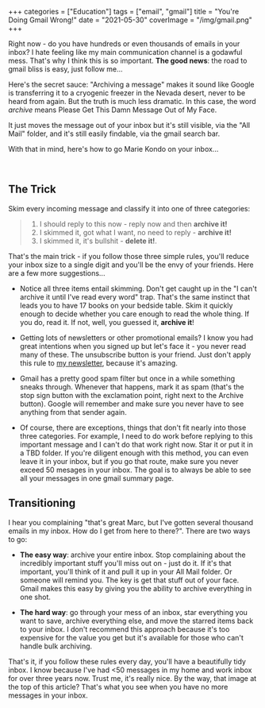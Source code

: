 +++
categories = ["Education"]
tags = ["email", "gmail"]
title = "You're Doing Gmail Wrong!"
date = "2021-05-30"
coverImage = "/img/gmail.png"
+++

Right now - do you have hundreds or even thousands of emails in your inbox? I hate feeling like my main communication channel is a godawful mess. That's why I think this is so important. **The good news**: the road to gmail bliss is easy, just follow me...

<!--more-->

Here's the secret sauce: "Archiving a message" makes it sound like Google is transferring it to a cryogenic freezer in the Nevada desert, never to be heard from again. But the truth is much less dramatic. In this case, the word *archive* means Please Get This Damn Message Out of My Face. 

It just moves the message out of your inbox but it's still visible, via the "All Mail" folder, and it's still easily findable, via the gmail search bar.

With that in mind, here's how to go Marie Kondo on your inbox...

<br>

## The Trick

Skim every incoming message and classify it into one of three categories:

> 1. I should reply to this now - reply now and then **archive it!**
> 1. I skimmed it, got what I want, no need to reply - **archive it!**
> 1. I skimmed it, it's bullshit - **delete it!**.

That's the main trick - if you follow those three simple rules, you'll reduce your inbox size to a single digit and you'll be the envy of your friends. Here are a few more suggestions...

- Notice all three items entail skimming. Don't get caught up in the "I can't archive it until I've read every word" trap. That's the same instinct that leads you to have 17 books on your bedside table. Skim it quickly enough to decide whether you care enough to read the whole thing. If you do, read it. If not, well, you guessed it, **archive it**!

- Getting lots of newsletters or other promotional emails? I know you had great intentions when you signed up but let's face it - you never read many of these. The unsubscribe button is your friend. Just don't apply this rule to [my newsletter](https://tinyletter.com/mco), because it's amazing.

- Gmail has a pretty good spam filter but once in a while something sneaks through. Whenever that happens, mark it as spam (that's the stop sign button with the exclamation point, right next to the Archive button). Google will remember and make sure you never have to see anything from that sender again.

- Of course, there are exceptions, things that don't fit nearly into those three categories. For example, I need to do work before replying to this important message and I can't do that work right now. Star it or put it in a TBD folder. If you're diligent enough with this method, you can even leave it in your inbox, but if you go that route, make sure you never exceed 50 mesages in your inbox. The goal is to always be able to see all your messages in one gmail summary page.

## Transitioning

I hear you complaining "that's great Marc, but I've gotten several thousand emails in my inbox. How do I get from here to there?". There are two ways to go:

- **The easy way**: archive your entire inbox. Stop complaining about the incredibly important stuff you'll miss out on - just do it. If it's that important, you'll think of it and pull it up in your All Mail folder. Or someone will remind you. The key is get that stuff out of your face. Gmail makes this easy by giving you the ability to archive everything in one shot.

- **The hard way**: go through your mess of an inbox, star everything you want to save, archive everything else, and move the starred items back to your inbox. I don't recommend this approach because it's too expensive for the value you get but it's available for those who can't handle bulk archiving.

That's it, if you follow these rules every day, you'll have a beautifully tidy inbox. I know because I've had <50 messages in my home and work inbox for over three years now. Trust me, it's really nice. By the way, that image at the top of this article? That's what you see when you have no more messages in your inbox.

